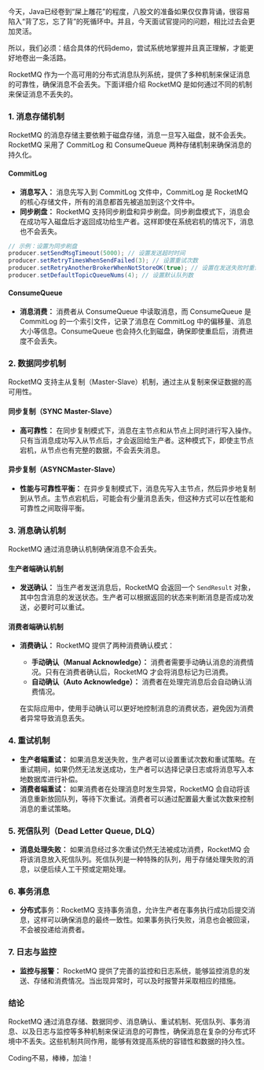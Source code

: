 今天，Java已经卷到“屎上雕花”的程度，八股文的准备如果仅仅靠背诵，很容易陷入“背了忘，忘了背”的死循环中。并且，今天面试官提问的问题，相比过去会更加灵活。

所以，我们必须：结合具体的代码demo，尝试系统地掌握并且真正理解，才能更好地卷出一条活路。

RocketMQ 作为一个高可用的分布式消息队列系统，提供了多种机制来保证消息的可靠性，确保消息不会丢失。下面详细介绍 RocketMQ 是如何通过不同的机制来保证消息不丢失的。

### 1. **消息存储机制**

RocketMQ 的消息存储主要依赖于磁盘存储，消息一旦写入磁盘，就不会丢失。RocketMQ 采用了 CommitLog 和 ConsumeQueue 两种存储机制来确保消息的持久化。

#### **CommitLog**

- **消息写入：** 消息先写入到 CommitLog 文件中，CommitLog 是 RocketMQ 的核心存储文件，所有的消息都首先被追加到这个文件中。
- **同步刷盘：** RocketMQ 支持同步刷盘和异步刷盘。同步刷盘模式下，消息会在成功写入磁盘后才返回成功给生产者。这样即使在系统宕机的情况下，消息也不会丢失。

```Java
// 示例：设置为同步刷盘
producer.setSendMsgTimeout(5000); // 设置发送超时时间
producer.setRetryTimesWhenSendFailed(3); // 设置重试次数
producer.setRetryAnotherBrokerWhenNotStoreOK(true); // 设置在发送失败时重试其他 Broker
producer.setDefaultTopicQueueNums(4); // 设置默认队列数
```

#### **ConsumeQueue**

- **消息消费：** 消费者从 ConsumeQueue 中读取消息，而 ConsumeQueue 是 CommitLog 的一个索引文件，记录了消息在 CommitLog 中的偏移量、消息大小等信息。ConsumeQueue 也会持久化到磁盘，确保即使重启后，消费进度不会丢失。

### 2. **数据同步机制**

RocketMQ 支持主从复制（Master-Slave）机制，通过主从复制来保证数据的高可用性。

#### **同步复制（SYNC** **Master-Slave**）

- **高可靠性：** 在同步复制模式下，消息在主节点和从节点上同时进行写入操作。只有当消息成功写入从节点后，才会返回给生产者。这种模式下，即使主节点宕机，从节点也有完整的数据，不会丢失消息。

#### **异步复制**（ASYNCMaster-Slave）

- **性能与可靠性平衡：** 在异步复制模式下，消息先写入主节点，然后异步地复制到从节点。主节点宕机后，可能会有少量消息丢失，但这种方式可以在性能和可靠性之间取得平衡。

### 3. **消息确认机制**

RocketMQ 通过消息确认机制确保消息不会丢失。

#### **生产者端确认机制**

- **发送确认：** 当生产者发送消息后，RocketMQ 会返回一个 `SendResult` 对象，其中包含消息的发送状态。生产者可以根据返回的状态来判断消息是否成功发送，必要时可以重试。

#### **消费者端确认机制**

- **消费确认：** RocketMQ 提供了两种消费确认模式：
  - **手动确认（Manual Acknowledge）：** 消费者需要手动确认消息的消费情况。只有在消费者确认后，RocketMQ 才会将消息标记为已消费。
  - **自动确认（Auto Acknowledge）：** 消费者在处理完消息后会自动确认消费情况。

  在实际应用中，使用手动确认可以更好地控制消息的消费状态，避免因为消费者异常导致消息丢失。

### 4. **重试机制**

- **生产者端重试：** 如果消息发送失败，生产者可以设置重试次数和重试策略。在重试期间，如果仍然无法发送成功，生产者可以选择记录日志或将消息写入本地数据库进行补偿。
- **消费者端重试：** 如果消费者在处理消息时发生异常，RocketMQ 会自动将该消息重新放回队列，等待下次重试。消费者可以通过配置最大重试次数来控制消息的重试策略。

### 5. **死信队列（Dead Letter Queue, DLQ）**

- **消息处理失败：** 如果消息经过多次重试仍然无法被成功消费，RocketMQ 会将该消息放入死信队列。死信队列是一种特殊的队列，用于存储处理失败的消息，以便后续人工干预或定期处理。

### 6. **事务消息**

- **分布式**事务：RocketMQ 支持事务消息，允许生产者在事务执行成功后提交消息，这样可以确保消息的最终一致性。如果事务执行失败，消息也会被回滚，不会被投递给消费者。

### 7. **日志与监控**

- **监控与报警：** RocketMQ 提供了完善的监控和日志系统，能够监控消息的发送、存储和消费情况。当出现异常时，可以及时报警并采取相应的措施。

### 结论

RocketMQ 通过消息存储、数据同步、消息确认、重试机制、死信队列、事务消息、以及日志与监控等多种机制来保证消息的可靠性，确保消息在复杂的分布式环境中不丢失。这些机制共同作用，能够有效提高系统的容错性和数据的持久性。

Coding不易，棒棒，加油！